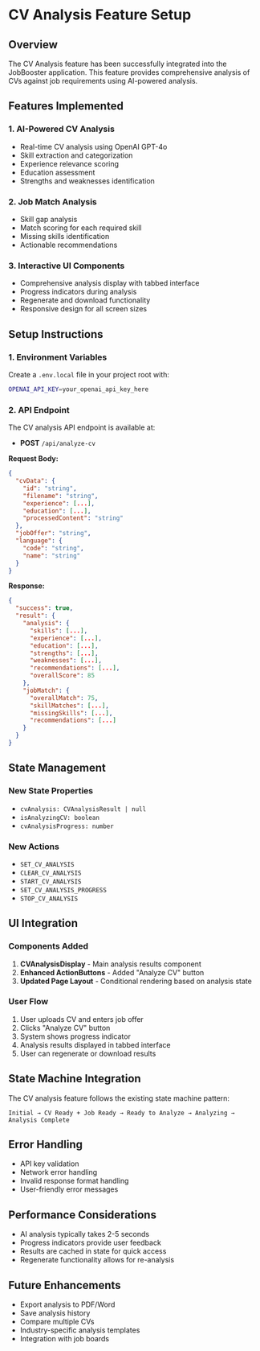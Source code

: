 # CV Analysis Feature Setup

## Overview

The CV Analysis feature has been successfully integrated into the JobBooster application. This feature provides comprehensive analysis of CVs against job requirements using AI-powered analysis.

## Features Implemented

### 1. **AI-Powered CV Analysis**
- Real-time CV analysis using OpenAI GPT-4o
- Skill extraction and categorization
- Experience relevance scoring
- Education assessment
- Strengths and weaknesses identification

### 2. **Job Match Analysis**
- Skill gap analysis
- Match scoring for each required skill
- Missing skills identification
- Actionable recommendations

### 3. **Interactive UI Components**
- Comprehensive analysis display with tabbed interface
- Progress indicators during analysis
- Regenerate and download functionality
- Responsive design for all screen sizes

## Setup Instructions

### 1. Environment Variables

Create a `.env.local` file in your project root with:

```bash
OPENAI_API_KEY=your_openai_api_key_here
```

### 2. API Endpoint

The CV analysis API endpoint is available at:
- **POST** `/api/analyze-cv`

**Request Body:**
```json
{
  "cvData": {
    "id": "string",
    "filename": "string",
    "experience": [...],
    "education": [...],
    "processedContent": "string"
  },
  "jobOffer": "string",
  "language": {
    "code": "string",
    "name": "string"
  }
}
```

**Response:**
```json
{
  "success": true,
  "result": {
    "analysis": {
      "skills": [...],
      "experience": [...],
      "education": [...],
      "strengths": [...],
      "weaknesses": [...],
      "recommendations": [...],
      "overallScore": 85
    },
    "jobMatch": {
      "overallMatch": 75,
      "skillMatches": [...],
      "missingSkills": [...],
      "recommendations": [...]
    }
  }
}
```

## State Management

### New State Properties
- `cvAnalysis: CVAnalysisResult | null`
- `isAnalyzingCV: boolean`
- `cvAnalysisProgress: number`

### New Actions
- `SET_CV_ANALYSIS`
- `CLEAR_CV_ANALYSIS`
- `START_CV_ANALYSIS`
- `SET_CV_ANALYSIS_PROGRESS`
- `STOP_CV_ANALYSIS`

## UI Integration

### Components Added
1. **CVAnalysisDisplay** - Main analysis results component
2. **Enhanced ActionButtons** - Added "Analyze CV" button
3. **Updated Page Layout** - Conditional rendering based on analysis state

### User Flow
1. User uploads CV and enters job offer
2. Clicks "Analyze CV" button
3. System shows progress indicator
4. Analysis results displayed in tabbed interface
5. User can regenerate or download results

## State Machine Integration

The CV analysis feature follows the existing state machine pattern:

```
Initial → CV Ready + Job Ready → Ready to Analyze → Analyzing → Analysis Complete
```

## Error Handling

- API key validation
- Network error handling
- Invalid response format handling
- User-friendly error messages

## Performance Considerations

- AI analysis typically takes 2-5 seconds
- Progress indicators provide user feedback
- Results are cached in state for quick access
- Regenerate functionality allows for re-analysis

## Future Enhancements

- Export analysis to PDF/Word
- Save analysis history
- Compare multiple CVs
- Industry-specific analysis templates
- Integration with job boards
